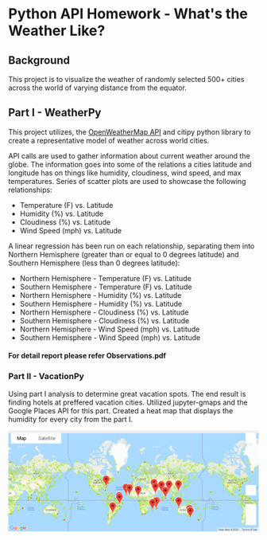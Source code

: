 # Python API Homework - What's the Weather Like?

## Background

This project is to visualize the weather of randomly selected 500+ cities across the world of varying distance from the equator.

## Part I - WeatherPy

This project utilizes, the [OpenWeatherMap API](https://openweathermap.org/api) and citipy python library to create a representative model of weather across world cities. 

API calls are used to gather information about current weather around the globe. 
The information goes into some of the relations a cities latitude and longitude has on things like humidity, cloudiness, wind speed, and max temperatures. Series of scatter plots are used to showcase the following relationships:

* Temperature (F) vs. Latitude
* Humidity (%) vs. Latitude
* Cloudiness (%) vs. Latitude
* Wind Speed (mph) vs. Latitude

A linear regression has been run on each relationship, separating them into Northern Hemisphere (greater than or equal to 0 degrees latitude) and Southern Hemisphere (less than 0 degrees latitude):

* Northern Hemisphere - Temperature (F) vs. Latitude
* Southern Hemisphere - Temperature (F) vs. Latitude
* Northern Hemisphere - Humidity (%) vs. Latitude
* Southern Hemisphere - Humidity (%) vs. Latitude
* Northern Hemisphere - Cloudiness (%) vs. Latitude
* Southern Hemisphere - Cloudiness (%) vs. Latitude
* Northern Hemisphere - Wind Speed (mph) vs. Latitude
* Southern Hemisphere - Wind Speed (mph) vs. Latitude

#### For detail report please refer Observations.pdf

### Part II - VacationPy 
Using part I analysis to determine great vacation spots. The end result is finding hotels at preffered vacation cities.
Utilized jupyter-gmaps and the Google Places API for this part.
Created a heat map that displays the humidity for every city from the part I.

  ![hotel map](output_data/heatmap-vacation-cities.png)
  

